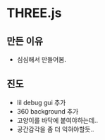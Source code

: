 # THREE.js
## 만든 이유
- 심심해서 만들어봄.

## 진도
- lil debug gui 추가
- 360 background 추가
- 고양이를 바닥에 붙여야하는데..
- 공간감각을 좀 더 익혀야할듯..
